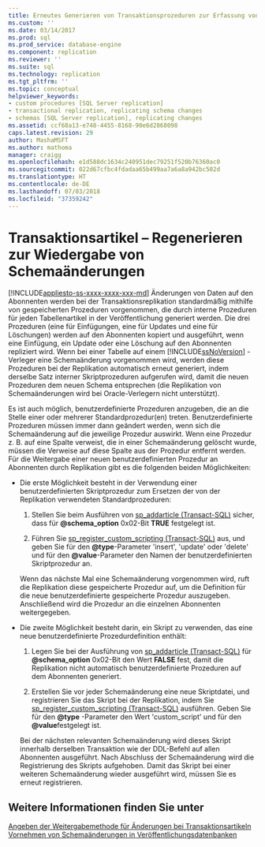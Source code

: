 ```yaml
---
title: Erneutes Generieren von Transaktionsprozeduren zur Erfassung von Schemaänderungen | Microsoft-Dokumentation
ms.custom: ''
ms.date: 03/14/2017
ms.prod: sql
ms.prod_service: database-engine
ms.component: replication
ms.reviewer: ''
ms.suite: sql
ms.technology: replication
ms.tgt_pltfrm: ''
ms.topic: conceptual
helpviewer_keywords:
- custom procedures [SQL Server replication]
- transactional replication, replicating schema changes
- schemas [SQL Server replication], replicating changes
ms.assetid: ccf68a13-e748-4455-8168-90e6d2868098
caps.latest.revision: 29
author: MashaMSFT
ms.author: mathoma
manager: craigg
ms.openlocfilehash: e1d588dc1634c240951dec79251f520b76360ac0
ms.sourcegitcommit: 022d67cfbc4fdadaa65b499aa7a6a8a942bc502d
ms.translationtype: HT
ms.contentlocale: de-DE
ms.lasthandoff: 07/03/2018
ms.locfileid: "37359242"
---
```

# <a name="transactional-articles---regenerate-to-reflect-schema-changes"></a>Transaktionsartikel – Regenerieren zur Wiedergabe von Schemaänderungen
[!INCLUDE[appliesto-ss-xxxx-xxxx-xxx-md](../../../includes/appliesto-ss-xxxx-xxxx-xxx-md.md)]
  Änderungen von Daten auf den Abonnenten werden bei der Transaktionsreplikation standardmäßig mithilfe von gespeicherten Prozeduren vorgenommen, die durch interne Prozeduren für jeden Tabellenartikel in der Veröffentlichung generiert werden. Die drei Prozeduren (eine für Einfügungen, eine für Updates und eine für Löschungen) werden auf den Abonnenten kopiert und ausgeführt, wenn eine Einfügung, ein Update oder eine Löschung auf den Abonnenten repliziert wird. Wenn bei einer Tabelle auf einem [!INCLUDE[ssNoVersion](../../../includes/ssnoversion-md.md)] -Verleger eine Schemaänderung vorgenommen wird, werden diese Prozeduren bei der Replikation automatisch erneut generiert, indem derselbe Satz interner Skriptprozeduren aufgerufen wird, damit die neuen Prozeduren dem neuen Schema entsprechen (die Replikation von Schemaänderungen wird bei Oracle-Verlegern nicht unterstützt).  
  
 Es ist auch möglich, benutzerdefinierte Prozeduren anzugeben, die an die Stelle einer oder mehrerer Standardprozedur(en) treten. Benutzerdefinierte Prozeduren müssen immer dann geändert werden, wenn sich die Schemaänderung auf die jeweilige Prozedur auswirkt. Wenn eine Prozedur z. B. auf eine Spalte verweist, die in einer Schemaänderung gelöscht wurde, müssen die Verweise auf diese Spalte aus der Prozedur entfernt werden. Für die Weitergabe einer neuen benutzerdefinierten Prozedur an Abonnenten durch Replikation gibt es die folgenden beiden Möglichkeiten:  
  
-   Die erste Möglichkeit besteht in der Verwendung einer benutzerdefinierten Skriptprozedur zum Ersetzen der von der Replikation verwendeten Standardprozeduren:  
  
    1.  Stellen Sie beim Ausführen von [sp_addarticle &#40;Transact-SQL&#41;](../../../relational-databases/system-stored-procedures/sp-addarticle-transact-sql.md) sicher, dass für **@schema_option** 0x02-Bit **TRUE** festgelegt ist.  
  
    2.  Führen Sie [sp_register_custom_scripting &#40;Transact-SQL&#41;](../../../relational-databases/system-stored-procedures/sp-register-custom-scripting-transact-sql.md) aus, und geben Sie für den **@type**-Parameter 'insert', 'update' oder 'delete' und für den **@value**-Parameter den Namen der benutzerdefinierten Skriptprozedur an.  
  
     Wenn das nächste Mal eine Schemaänderung vorgenommen wird, ruft die Replikation diese gespeicherte Prozedur auf, um die Definition für die neue benutzerdefinierte gespeicherte Prozedur auszugeben. Anschließend wird die Prozedur an die einzelnen Abonnenten weitergegeben.  
  
-   Die zweite Möglichkeit besteht darin, ein Skript zu verwenden, das eine neue benutzerdefinierte Prozedurdefinition enthält:  
  
    1.  Legen Sie bei der Ausführung von [sp_addarticle &#40;Transact-SQL&#41;](../../../relational-databases/system-stored-procedures/sp-addarticle-transact-sql.md) für **@schema_option** 0x02-Bit den Wert **FALSE** fest, damit die Replikation nicht automatisch benutzerdefinierte Prozeduren auf dem Abonnenten generiert.  
  
    2.  Erstellen Sie vor jeder Schemaänderung eine neue Skriptdatei, und registrieren Sie das Skript bei der Replikation, indem Sie [sp_register_custom_scripting &#40;Transact-SQL&#41;](../../../relational-databases/system-stored-procedures/sp-register-custom-scripting-transact-sql.md) ausführen. Geben Sie für den **@type** -Parameter den Wert 'custom_script' und für den **@value**festgelegt ist.  
  
     Bei der nächsten relevanten Schemaänderung wird dieses Skript innerhalb derselben Transaktion wie der DDL-Befehl auf allen Abonnenten ausgeführt. Nach Abschluss der Schemaänderung wird die Registrierung des Skripts aufgehoben. Damit das Skript bei einer weiteren Schemaänderung wieder ausgeführt wird, müssen Sie es erneut registrieren.  
  
## <a name="see-also"></a>Weitere Informationen finden Sie unter  
 [Angeben der Weitergabemethode für Änderungen bei Transaktionsartikeln](../../../relational-databases/replication/transactional/transactional-articles-specify-how-changes-are-propagated.md)   
 [Vornehmen von Schemaänderungen in Veröffentlichungsdatenbanken](../../../relational-databases/replication/publish/make-schema-changes-on-publication-databases.md)  
  
  
